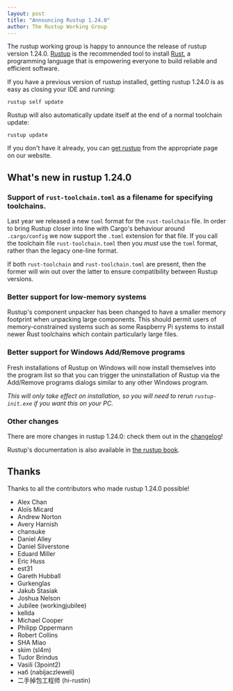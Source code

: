 ```yaml
---
layout: post
title: "Announcing Rustup 1.24.0"
author: The Rustup Working Group
---
```


The rustup working group is happy to announce the release of rustup version 1.24.0. [Rustup][install] is the recommended tool to install [Rust][rust], a programming language that is empowering everyone to build reliable and efficient software.

If you have a previous version of rustup installed, getting rustup 1.24.0 is as easy as closing your IDE and running:

```
rustup self update
```

Rustup will also automatically update itself at the end of a normal toolchain update:

```
rustup update
```

If you don't have it already, you can [get rustup][install] from the appropriate page on our website.

[rust]: https://www.rust-lang.org
[install]: https://rustup.rs

## What's new in rustup 1.24.0

### Support of `rust-toolchain.toml` as a filename for specifying toolchains.

Last year we released a new `toml` format for the `rust-toolchain` file. In order to bring Rustup closer into line with Cargo's behaviour around `.cargo/config` we now support the `.toml` extension for that file. If you call the toolchain file `rust-toolchain.toml` then you _must_ use the `toml` format, rather than the legacy one-line format.

If both `rust-toolchain` and `rust-toolchain.toml` are present, then the former will win out over the latter to ensure compatibility between Rustup versions.

### Better support for low-memory systems

Rustup's component unpacker has been changed to have a smaller memory footprint when unpacking large components. This should permit users of memory-constrained systems such as some Raspberry Pi systems to install newer Rust toolchains which contain particularly large files.

### Better support for Windows Add/Remove programs

Fresh installations of Rustup on Windows will now install themselves into the program list so that you can trigger the uninstallation of Rustup via the Add/Remove programs dialogs similar to any other Windows program.

_This will only take effect on installation, so you will need to rerun `rustup-init.exe` if you want this on your PC._

### Other changes

There are more changes in rustup 1.24.0: check them out in the [changelog]!

Rustup's documentation is also available in [the rustup book][book].

[changelog]: https://github.com/rust-lang/rustup/blob/stable/CHANGELOG.md
[book]: https://rust-lang.github.io/rustup/

## Thanks

Thanks to all the contributors who made rustup 1.24.0 possible!

- Alex Chan
- Aloïs Micard
- Andrew Norton
- Avery Harnish
- chansuke
- Daniel Alley
- Daniel Silverstone
- Eduard Miller
- Eric Huss
- est31
- Gareth Hubball
- Gurkenglas
- Jakub Stasiak
- Joshua Nelson
- Jubilee (workingjubilee)
- kellda
- Michael Cooper
- Philipp Oppermann
- Robert Collins
- SHA Miao
- skim (sl4m)
- Tudor Brindus
- Vasili (3point2)
- наб (nabijaczleweli)
- 二手掉包工程师 (hi-rustin)
